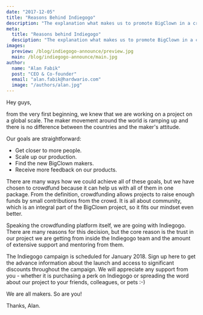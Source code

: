 ```yaml
---
date: "2017-12-05"
title: "Reasons Behind Indiegogo"
description: "The explanation what makes us to promote BigClown in a crowdfunding campaign"
meta:
  title: "Reasons behind Indiegogo"
  desciption: "The explanation what makes us to promote BigClown in a crowdfunding campaign"
images:
  preview: /blog/indiegogo-announce/preview.jpg
  main: /blog/indiegogo-announce/main.jpg
author:
  name: "Alan Fabik"
  post: "CEO & Co-founder"
  email: "alan.fabik@hardwario.com"
  image: "/authors/alan.jpg"
---
```


Hey guys,

from the very first beginning, we knew that we are working on a project on a global scale. The maker movement around the world is ramping up and there is no difference between the countries and the maker's attitude.

Our goals are straightforward:

* Get closer to more people.
* Scale up our production.
* Find the new BigClown makers.
* Receive more feedback on our products.

There are many ways how we could achieve all of these goals, but we have chosen to crowdfund because it can help us with all of them in one package. From the definition, crowdfunding allows projects to raise enough funds by small contributions from the crowd. It is all about community, which is an integral part of the BigClown project, so it fits our mindset even better.

Speaking the crowdfunding platform itself, we are going with Indiegogo. There are many reasons for this decision, but the core reason is the trust in our project we are getting from inside the Indiegogo team and the amount of extensive support and mentoring from them.

The Indiegogo campaign is scheduled for January 2018. Sign up here to get the advance information about the launch and access to significant discounts throughout the campaign. We will appreciate any support from you - whether it is purchasing a perk on Indiegogo or spreading the word about our project to your friends, colleagues, or pets :-)

We are all makers. So are you!

Thanks, Alan.
